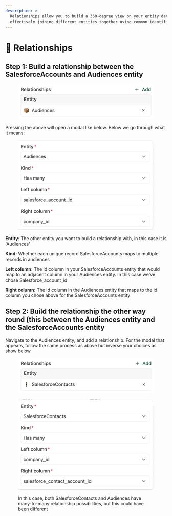 ```yaml
---
description: >-
  Relationships allow you to build a 360-degree view on your entity data,
  effectively joining different entities together using common identifier
---
```


# 🔁 Relationships

## Step 1: Build a relationship between the SalesforceAccounts and Audiences entity



<figure><img src="../.gitbook/assets/Screenshot 2023-10-09 at 10.04.13.png" alt=""><figcaption></figcaption></figure>

Pressing the above will open a modal like below. Below we go through what it means:



<figure><img src="../.gitbook/assets/Screenshot 2023-10-09 at 10.03.16.png" alt=""><figcaption></figcaption></figure>

**Entity**: The other entity you want to build a relationship with, in this case it is 'Audiences'

**Kind:** Whether each unique record SalesforceAccounts maps to multiple records in audiences

**Left column:** The id column in your SalesforceAccounts entity that would map to an adjacent column in your Audiences entity. In this case we've chose Salesforce\_account\_id

**Right column:** The id column in the Audiences entity that maps to the id column you chose above for the SalesforceAccounts entity



## Step 2: Build the relationship the other way round (this between the Audiences entity and the SalesforceAccounts entity

Navigate to the Audiences entity, and add a relationship. For the modal that appears, follow the same process as above but inverse your choices as show below

<figure><img src="../.gitbook/assets/Screenshot 2023-10-09 at 10.38.01.png" alt=""><figcaption></figcaption></figure>

<figure><img src="../.gitbook/assets/Screenshot 2023-10-09 at 10.37.27.png" alt=""><figcaption><p>In this case, both SalesforceContacts and Audiences have many-to-many relationship possibilities, but this could have been different</p></figcaption></figure>

